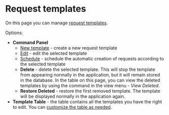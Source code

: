 # Request templates
   
On this page you can manage [request templates](../../alvao-service-desk/requests/ticket-templates).
    
Options:
   
- **Command Panel**
    - [New template](ticket-templates/new-template) - create a new request template
    - [Edit](ticket-templates/edit-template) - edit the selected template
    - [Schedule](ticket-templates/schedule-template) - schedule the automatic creation of requests according to the selected template
    - **Delete** - delete the selected template. This will stop the template from appearing normally in the application, but it will remain stored in the database. In the table on this page, you can view the deleted templates by using the command in the view menu - *View Deleted*.
    - **Restore Deleted** - restore the first removed template. The template will be displayed normally in the application again.
- **Template Table** - the table contains all the templates you have the right to edit.  You can [customize the table as needed](../../alvao-asset-management/working-with-tables).
